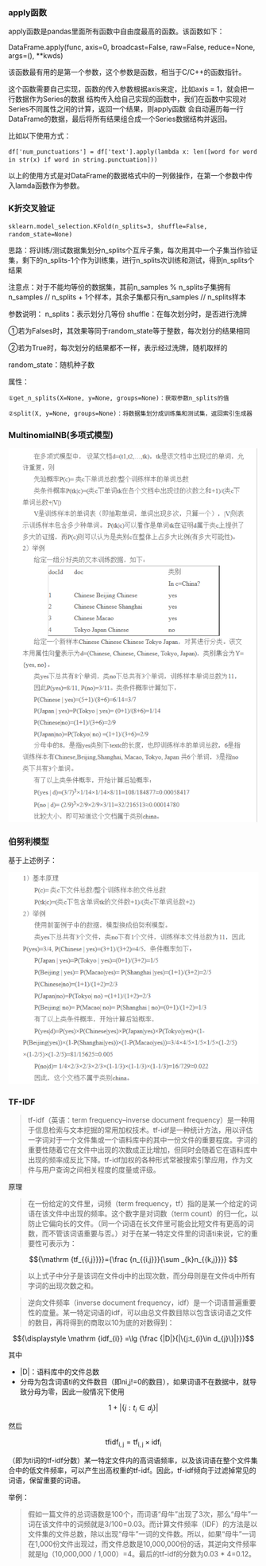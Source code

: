 ### apply函数

apply函数是pandas里面所有函数中自由度最高的函数。该函数如下：

DataFrame.apply(func, axis=0, broadcast=False, raw=False, reduce=None, args=(), **kwds)

该函数最有用的是第一个参数，这个参数是函数，相当于C/C++的函数指针。

这个函数需要自己实现，函数的传入参数根据axis来定，比如axis = 1，就会把一行数据作为Series的数据
结构传入给自己实现的函数中，我们在函数中实现对Series不同属性之间的计算，返回一个结果，则apply函数
会自动遍历每一行DataFrame的数据，最后将所有结果组合成一个Series数据结构并返回。

比如以下使用方式：
```
df['num_punctuations'] = df['text'].apply(lambda x: len([word for word in str(x) if word in string.punctuation]))
```
以上的使用方式是对DataFrame的数据格式中的一列做操作，在第一个参数中传入lamda函数作为参数。

### K折交叉验证

```
sklearn.model_selection.KFold(n_splits=3, shuffle=False, random_state=None)
```
思路：将训练/测试数据集划分n_splits个互斥子集，每次用其中一个子集当作验证集，剩下的n_splits-1个作为训练集，进行n_splits次训练和测试，得到n_splits个结果

注意点：对于不能均等份的数据集，其前n_samples % n_splits子集拥有n_samples // n_splits + 1个样本，其余子集都只有n_samples // n_splits样本

参数说明：
n_splits：表示划分几等份
shuffle：在每次划分时，是否进行洗牌

①若为Falses时，其效果等同于random_state等于整数，每次划分的结果相同

②若为True时，每次划分的结果都不一样，表示经过洗牌，随机取样的

random_state：随机种子数

属性：
```
①get_n_splits(X=None, y=None, groups=None)：获取参数n_splits的值
```
```
②split(X, y=None, groups=None)：将数据集划分成训练集和测试集，返回索引生成器
```
### MultinomialNB(多项式模型)

![image](img/1348060-22f4d46a90dcbd62.png)

### 伯努利模型
基于上述例子：

![image](img/1348060-2d124768247bd243.png)

### TF-IDF

>tf-idf（英语：term frequency–inverse document frequency）是一种用于信息检索与文本挖掘的常用加权技术。tf-idf是一种统计方法，用以评估一字词对于一个文件集或一个语料库中的其中一份文件的重要程度。字词的重要性随着它在文件中出现的次数成正比增加，但同时会随着它在语料库中出现的频率成反比下降。tf-idf加权的各种形式常被搜索引擎应用，作为文件与用户查询之间相关程度的度量或评级。

原理
>在一份给定的文件里，词频（term frequency，tf）指的是某一个给定的词语在该文件中出现的频率。这个数字是对词数（term count）的归一化，以防止它偏向长的文件。（同一个词语在长文件里可能会比短文件有更高的词数，而不管该词语重要与否。）对于在某一特定文件里的词语ti来说，它的重要性可表示为：
```math
{\mathrm  {tf_{{i,j}}}}={\frac  {n_{{i,j}}}{\sum _{k}n_{{k,j}}}}

```
>以上式子中分子是该词在文件dj中的出现次数，而分母则是在文件dj中所有字词的出现次数之和。

>逆向文件频率（inverse document frequency，idf）是一个词语普遍重要性的度量。某一特定词语的idf，可以由总文件数目除以包含该词语之文件的数目，再将得到的商取以10为底的对数得到：

```math
{\displaystyle \mathrm {idf_{i}} =\lg {\frac {|D|}{|\{j:t_{i}\in d_{j}\}|}}}
```
其中

* |D|：语料库中的文件总数
* 分母为包含词语ti的文件数目（即ni,j!=0的数目），如果词语不在数据中，就导致分母为零，因此一般情况下使用
```math
1+|\{j:t_{{i}}\in d_{{j}}\}|
```
然后
```math
{\mathrm  {tf{}idf_{{i,j}}}}={\mathrm  {tf_{{i,j}}}}\times {\mathrm  {idf_{{i}}}}
```
（即为ti词的tf-idf分数）某一特定文件内的高词语频率，以及该词语在整个文件集合中的低文件频率，可以产生出高权重的tf-idf。因此，tf-idf倾向于过滤掉常见的词语，保留重要的词语。

举例：
>假如一篇文件的总词语数是100个，而词语“母牛”出现了3次，那么“母牛”一词在该文件中的词频就是3/100=0.03。而计算文件频率（IDF）的方法是以文件集的文件总数，除以出现“母牛”一词的文件数。所以，如果“母牛”一词在1,000份文件出现过，而文件总数是10,000,000份的话，其逆向文件频率就是lg（10,000,000 / 1,000）=4。最后的tf-idf的分数为0.03 * 4=0.12。
